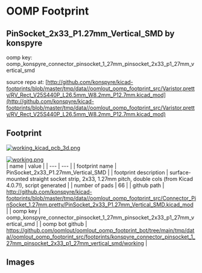 # OOMP Footprint  
## PinSocket_2x33_P1.27mm_Vertical_SMD  by konspyre  
  
oomp key: oomp_konspyre_connector_pinsocket_1_27mm_pinsocket_2x33_p1_27mm_vertical_smd  
  
source repo at: [http://github.com/konspyre/kicad-footprints/blob/master/tmp/data//oomlout_oomp_footprint_src/Varistor.pretty/RV_Rect_V25S440P_L26.5mm_W8.2mm_P12.7mm.kicad_mod](http://github.com/konspyre/kicad-footprints/blob/master/tmp/data//oomlout_oomp_footprint_src/Varistor.pretty/RV_Rect_V25S440P_L26.5mm_W8.2mm_P12.7mm.kicad_mod)  
## Footprint  
  
[![working_kicad_pcb_3d.png](working_kicad_pcb_3d_600.png)](working_kicad_pcb_3d.png)  
  
[![working.png](working_600.png)](working.png)  
| name | value | 
| --- | --- | 
| footprint name | PinSocket_2x33_P1.27mm_Vertical_SMD | 
| footprint description | surface-mounted straight socket strip, 2x33, 1.27mm pitch, double cols (from Kicad 4.0.7!), script generated | 
| number of pads | 66 | 
| github path | http://github.com/konspyre/kicad-footprints/blob/master/tmp/data//oomlout_oomp_footprint_src/Connector_PinSocket_1.27mm.pretty/PinSocket_2x33_P1.27mm_Vertical_SMD.kicad_mod | 
| oomp key | oomp_konspyre_connector_pinsocket_1_27mm_pinsocket_2x33_p1_27mm_vertical_smd | 
| oomp bot github | https://github.com/oomlout/oomlout_oomp_footprint_bot/tree/main/tmp/data//oomlout_oomp_footprint_src/footprints/konspyre_connector_pinsocket_1_27mm_pinsocket_2x33_p1_27mm_vertical_smd/working | 
## Images  
